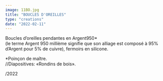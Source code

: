 ```yaml
---
image: 11BO.jpg
title: "BOUCLES D'OREILLES"
type: "creations"
date: "2022-02-11"
---
```


Boucles d’oreilles pendantes en Argent950*  
 (le terme Argent 950 millième signifie que son alliage est composé à 95% d’Argent pour 5% de cuivre), fermoirs en silicone.

*Poinçon de maître.  
//Diapositives: «Rondins de bois».  

/2022
